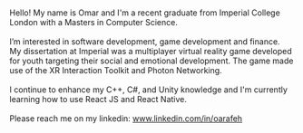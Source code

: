 <br />Hello! My name is Omar and I'm a recent graduate from Imperial College London with a Masters in Computer Science. 
<br />
<br />I’m interested in software development, game development and finance.
<br />My dissertation at Imperial was a multiplayer virtual reality game developed for youth targeting their social and emotional development. The game made use of the XR Interaction Toolkit and Photon Networking.
<br />
<br />I continue to enhance my C++, C#, and Unity knowledge and I'm currently learning how to use React JS and React Native.
<br />
<br />Please reach me on my linkedin: www.linkedin.com/in/oarafeh

<!---
ozata96/ozata96 is a ✨ special ✨ repository because its `README.md` (this file) appears on your GitHub profile.
You can click the Preview link to take a look at your changes.
--->
